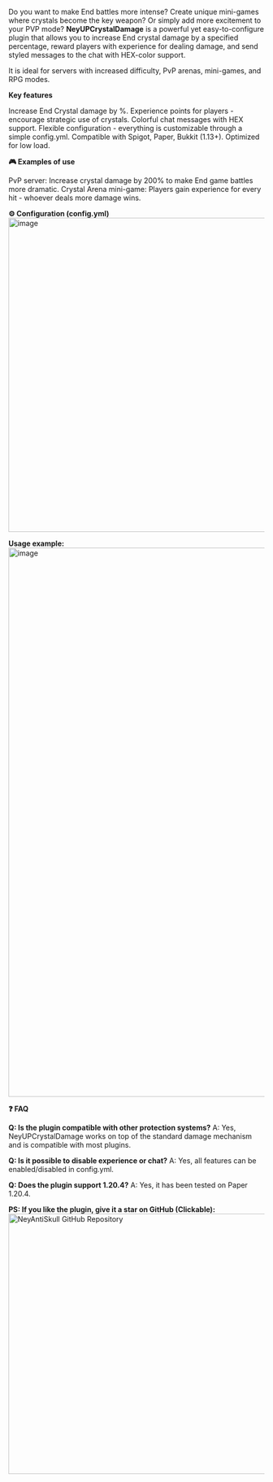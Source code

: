 Do you want to make End battles more intense? Create unique mini-games where crystals become the key weapon? Or simply add more excitement to your PVP mode? **NeyUPCrystalDamage** is a powerful yet easy-to-configure plugin that allows you to increase End crystal damage by a specified percentage, reward players with experience for dealing damage, and send styled messages to the chat with HEX-color support.

It is ideal for servers with increased difficulty, PvP arenas, mini-games, and RPG modes.

**Key features​**

Increase End Crystal damage by %.
Experience points for players - encourage strategic use of crystals.
Colorful chat messages with HEX support.
Flexible configuration - everything is customizable through a simple config.yml.
Compatible with Spigot, Paper, Bukkit (1.13+).
Optimized for low load.

**🎮 Examples of use​**

PvP server: Increase crystal damage by 200% to make End game battles more dramatic.
Crystal Arena mini-game: Players gain experience for every hit - whoever deals more damage wins.

**⚙️ Configuration (config.yml)​**
<img width="844" height="618" alt="image" src="https://github.com/user-attachments/assets/9db269f5-bd2e-473e-95ab-90346979d890" />

**Usage example:**
<img width="1920" height="1080" alt="image" src="https://github.com/user-attachments/assets/8be00c60-1190-48a9-9a68-7005b968545c" />

**❓ FAQ**

**Q: Is the plugin compatible with other protection systems?**
A: Yes, NeyUPCrystalDamage works on top of the standard damage mechanism and is compatible with most plugins.

**Q: Is it possible to disable experience or chat?**
A: Yes, all features can be enabled/disabled in config.yml.

**Q: Does the plugin support 1.20.4?**
A: Yes, it has been tested on Paper 1.20.4.

**PS: If you like the plugin, give it a star on GitHub (Clickable):**
<a href="https://github.com/KirillGrachev/NeyAntiSkull/" target="_blank" rel="noopener noreferrer">
  <img width="768" height="512" alt="NeyAntiSkull GitHub Repository" src="https://github.com/user-attachments/assets/071ca426-f1b4-426d-89b5-c449a31f0c64" />
</a>
